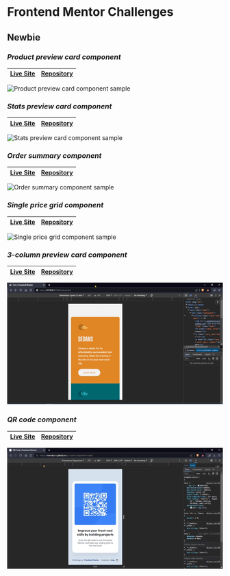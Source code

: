 # Frontend Mentor Challenges

## Newbie

### *Product preview card component*

| [Live Site](https://mendez-v.github.io/product-preview-card/) | [Repository](https://github.com/mendez-v/product-preview-card) |
| --- | ---|

![Product preview card component sample](https://raw.githubusercontent.com/mendez-v/product-preview-card/main/assets/video/sample.gif)

### *Stats preview card component*

| [Live Site](https://mendez-v.github.io/stats-preview-card/) | [Repository](https://github.com/mendez-v/stats-preview-card) |
| --- | ---|

![Stats preview card component sample](https://raw.githubusercontent.com/mendez-v/stats-preview-card/main/assets/vid/preview.gif)

### *Order summary component*

| [Live Site](https://mendez-v.github.io/order-summary-component/) | [Repository](https://github.com/mendez-v/order-summary-component) |
| --- | ---|

![Order summary component sample](https://raw.githubusercontent.com/mendez-v/order-summary-component/main/assets/vid/preview.gif)

### *Single price grid component*

| [Live Site](https://mendez-v.github.io/single-price-component/) | [Repository](https://github.com/mendez-v/single-price-component) |
| --- | ---|

![Single price grid component sample](https://raw.githubusercontent.com/mendez-v/single-price-component/main/assets/vid/preview.gif)

### *3-column preview card component*

| [Live Site](https://mendez-v.github.io/3-column-preview-card/) | [Repository](https://github.com/mendez-v/3-column-preview-card) |
| --- | ---|

![3-column preview card component sample](https://raw.githubusercontent.com/mendez-v/3-column-preview-card/main/assets/vid/preview.gif)

### *QR code component*

| [Live Site](https://mendez-v.github.io/qr-code-component-main/) | [Repository](https://github.com/mendez-v/qr-code-component-main) |
| --- | ---|

![QR code component sample](https://raw.githubusercontent.com/mendez-v/qr-code-component-main/main/assets/vid/preview.gif)
